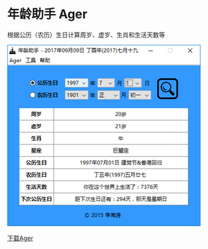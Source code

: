 # 年龄助手 Ager
根据公历（农历）生日计算周岁、虚岁、生肖和生活天数等

![ScreenShot](/external/ScreenShot.png)

[下载Ager](https://pan.baidu.com/s/1b1hULw)
